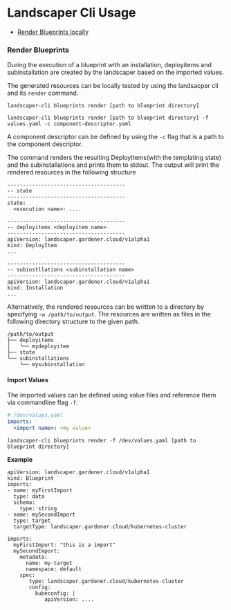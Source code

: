 # Landscaper Cli Usage

- [Render Blueprints locally](#render-blueprints)


### Render Blueprints

During the execution of a blueprint with an installation, deployitems and subinstallation are created by the landscaper based on the imported values.

The generated resources can be locally tested by using the landsacper cli and its `render` command.

```shell script
landscaper-cli blueprints render [path to blueprint directory]

landscaper-cli blueprints render [path to blueprint directory] -f values.yaml -c component-descriptor.yaml
```

A component descriptor can be defined by using the `-c` flag that is a path to the component descriptor.

The command renders the resulting DeployItems(with the templating state) and the subinstallations and prints them to stdout.
The output will print the rendered resources in the following structure
```shell script
--------------------------------------
-- state
--------------------------------------
state:
  <execution name>: ...

--------------------------------------
-- deployitems <deployitem name>
--------------------------------------
apiVersion: landscaper.gardener.cloud/v1alpha1
kind: DeployItem
...

--------------------------------------
-- subinstllations <subinstallation name>
--------------------------------------
apiVersion: landscaper.gardener.cloud/v1alpha1
kind: Installation
...
```

Alternatively, the rendered resources can be written to a directory by specifying `-w /path/to/output`.
The resources are written as files in the following directory structure to the given path.
```
/path/to/output
├── deployitems
│   └── mydeployitem
├── state
└── subinstallations
    └── mysubinstallation
```

#### Import Values

The imported values can be defined using value files and reference them via commandline flag `-f`.
```yaml
# /dev/values.yaml
imports:
  <import name>: <my value>
```
```shell script
landscaper-cli blueprints render -f /dev/values.yaml [path to blueprint directory]
```

__Example__
```
apiVersion: landscaper.gardener.cloud/v1alpha1
kind: Blueprint
imports:
- name: myFirstImport
  type: data
  schema:
    type: string
- name: mySecondImport
  type: target
  targetType: landscaper.gardener.cloud/kubernetes-cluster
```
```
imports:
  myFirstImport: "this is a import"
  mySecondImport: 
    metadata:
      name: my-target
      namespace: default
    spec:
       type: landscaper.gardener.cloud/kubernetes-cluster
       config:
         kubeconfig: |
            apiVersion: ....
```

